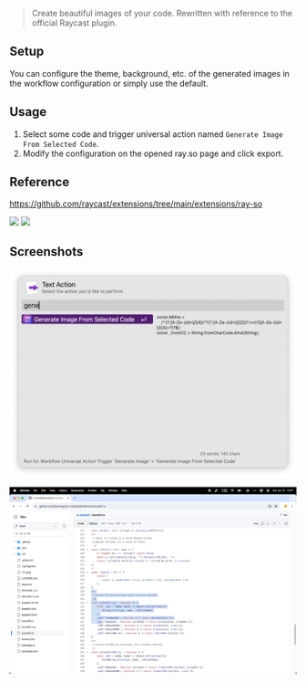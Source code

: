 > Create beautiful images of your code. Rewritten with reference to the official Raycast plugin.


## Setup
You can configure the theme, background, etc. of the generated images in the workflow configuration or simply use the default.

## Usage

1. Select some code and trigger universal action named `Generate Image From Selected Code`.
2. Modify the configuration on the opened ray.so page and click export.

## Reference

https://github.com/raycast/extensions/tree/main/extensions/ray-so



![](https://img.shields.io/badge/version-v0.4-green?style=for-the-badge)
[![](https://img.shields.io/badge/download-click-blue?style=for-the-badge)](https://github.com/alanhe421/alfred-workflows/raw/master/ray-so/Generate%20Image.alfredworkflow)




<!-- more -->

## Screenshots

![screenshot.png](screenshot/screenshot.png)

![screenshot.gif](screenshot/screenshot.gif)
